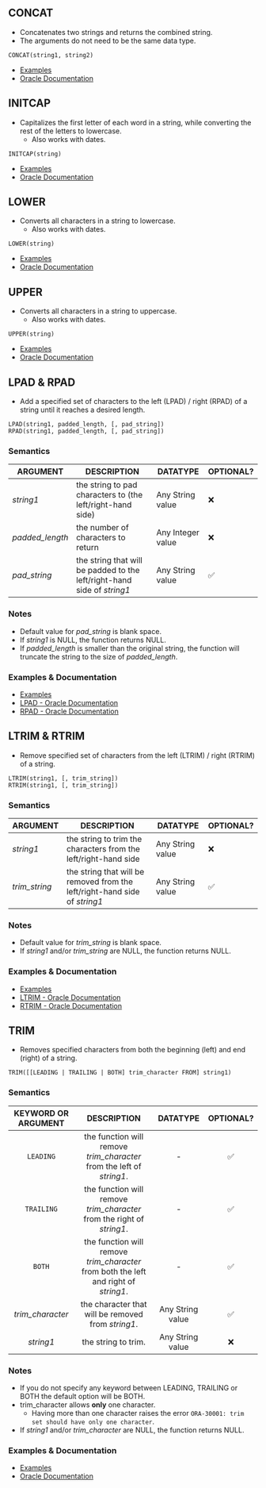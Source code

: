 ## CONCAT
- Concatenates two strings and returns the combined string.
- The arguments do not need to be the same data type.

```
CONCAT(string1, string2)
```

- [Examples](https://livesql.oracle.com/apex/livesql/s/szqr03dc8grt6k6ufa9kxkr9)
- [Oracle Documentation](https://docs.oracle.com/en/database/oracle/oracle-database/21/sqlrf/CONCAT.html)

## INITCAP
- Capitalizes the first letter of each word in a string, while converting the rest of the letters to lowercase.
	- Also works with dates.

```
INITCAP(string)
```

- [Examples](https://livesql.oracle.com/apex/livesql/s/pl2zn2by4a1korbuy8qk7qlr)
- [Oracle Documentation](https://docs.oracle.com/en/database/oracle/oracle-database/21/sqlrf/INITCAP.html)

## LOWER
- Converts all characters in a string to lowercase.
	- Also works with dates.

```
LOWER(string)
```

- [Examples](https://livesql.oracle.com/apex/livesql/s/pmgyzmxayl39j3l7uromtxht)
- [Oracle Documentation](https://docs.oracle.com/en/database/oracle/oracle-database/21/sqlrf/LOWER.html)

## UPPER
- Converts all characters in a string to uppercase.
	- Also works with dates.

```
UPPER(string)
```

- [Examples](https://docs.oracle.com/en/database/oracle/oracle-database/21/sqlrf/LOWER.html)
- [Oracle Documentation](https://docs.oracle.com/en/database/oracle/oracle-database/21/sqlrf/LOWER.html)

## LPAD & RPAD
- Add a specified set of characters to the left (LPAD) / right (RPAD) of a string until it reaches a desired length.

```
LPAD(string1, padded_length, [, pad_string])
RPAD(string1, padded_length, [, pad_string])
```

### Semantics
| ARGUMENT        | DESCRIPTION                                                             | DATATYPE          | OPTIONAL? |
|-----------------|-------------------------------------------------------------------------|-------------------|-----------|
| _string1_       | the string to pad characters to (the left/right-hand side)              | Any String value  |     ❌     |
| _padded_length_ | the number of characters to return                                      | Any Integer value |     ❌     |
| _pad_string_    | the string that will be padded to the left/right-hand side of _string1_ | Any String value  |     ✅     |

### Notes
- Default value for *pad_string* is blank space.
- If *string1* is NULL, the function returns NULL.
- If *padded_length* is smaller than the original string, the function will truncate the string to the size of *padded_length*.

### Examples & Documentation
- [Examples](https://docs.oracle.com/en/database/oracle/oracle-database/21/sqlrf/LOWER.html)
- [LPAD - Oracle Documentation](https://docs.oracle.com/en/database/oracle/oracle-database/23/sqlrf/LPAD.html)
- [RPAD - Oracle Documentation](https://docs.oracle.com/en/database/oracle/oracle-database/23/sqlrf/RPAD.html)

## LTRIM & RTRIM
- Remove specified set of characters from the left (LTRIM) / right (RTRIM) of a string.

```
LTRIM(string1, [, trim_string])
RTRIM(string1, [, trim_string])
```

### Semantics
| ARGUMENT      | DESCRIPTION                                                                | DATATYPE         | OPTIONAL? |
|---------------|----------------------------------------------------------------------------|------------------|-----------|
| _string1_     | the string to trim the characters from the left/right-hand side            | Any String value | ❌         |
| _trim_string_ | the string that will be removed from the left/right-hand side of _string1_ | Any String value | ✅         |

### Notes
- Default value for *trim_string* is blank space.
- If *string1* and/or *trim_string* are NULL, the function returns NULL.

### Examples & Documentation
- [Examples](https://docs.oracle.com/en/database/oracle/oracle-database/21/sqlrf/LOWER.html)
- [LTRIM - Oracle Documentation](https://docs.oracle.com/en/database/oracle/oracle-database/23/sqlrf/LTRIM.html)
- [RTRIM - Oracle Documentation](https://docs.oracle.com/en/database/oracle/oracle-database/23/sqlrf/RTRIM.html)

## TRIM
- Removes specified characters from both the beginning (left) and end (right) of a string.

```
TRIM([[LEADING | TRAILING | BOTH] trim_character FROM] string1)
```

### Semantics
| KEYWORD OR ARGUMENT |                                      DESCRIPTION                                     |     DATATYPE     | OPTIONAL? |
|:-------------------:|:------------------------------------------------------------------------------------:|:----------------:|:---------:|
|       `LEADING`       |         the function will remove _trim_character_ from the left of _string1_.        |         -        |     ✅     |
|       `TRAILING`      |        the function will remove _trim_character_ from the right of _string1_.        |         -        |     ✅     |
|         `BOTH`        | the function will remove _trim_character_ from both the left and right of _string1_. |         -        |     ✅     |
|   _trim_character_  |                  the character that will be removed from _string1_.                  | Any String value |     ✅     |
|      _string1_      |                                  the string to trim.                                 | Any String value |     ❌     |

### Notes
- If you do not specify any keyword between LEADING, TRAILING or BOTH the default option will be BOTH.
- trim_character allows **only** one character.
	- Having more than one character raises the error `ORA-30001: trim set should have only one character`.
- If _string1_ and/or _trim_character_ are NULL, the function returns NULL.

### Examples & Documentation
- [Examples](https://docs.oracle.com/en/database/oracle/oracle-database/21/sqlrf/LOWER.html)
- [Oracle Documentation](https://docs.oracle.com/en/database/oracle/oracle-database/23/sqlrf/TRIM.html)
